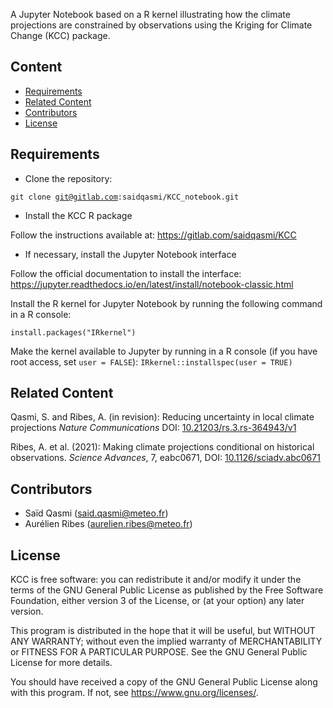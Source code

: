 
A Jupyter Notebook based on a R kernel illustrating how the climate projections are constrained by observations using the Kriging for Climate Change (KCC) package. 

Content
-------

* [Requirements](#requirements)
* [Related Content](#related-content)
* [Contributors](#contributors)
* [License](#license)


Requirements
------------

- Clone the repository:

<code>git clone git@gitlab.com:saidqasmi/KCC_notebook.git</code>

- Install the KCC R package 

Follow the instructions available at: <a href="https://gitlab.com/saidqasmi/KCC">https://gitlab.com/saidqasmi/KCC</a> 

- If necessary, install the Jupyter Notebook interface

Follow the official documentation to install the interface: <a href="https://jupyter.readthedocs.io/en/latest/install/notebook-classic.html">https://jupyter.readthedocs.io/en/latest/install/notebook-classic.html</a>

Install the R kernel for Jupyter Notebook by running the following command in a R console:

<code>install.packages("IRkernel")</code>

Make the kernel available to Jupyter by running in a R console (if you have root access, set `user = FALSE`):
<code>IRkernel::installspec(user = TRUE)</code>


Related Content
---------------

Qasmi, S. and Ribes, A. (in revision): Reducing uncertainty in local climate projections _Nature Communications_ DOI:  <a href="https://doi.org/10.21203/rs.3.rs-364943/v1">10.21203/rs.3.rs-364943/v1</a>

Ribes, A. et al. (2021): Making climate projections conditional on historical observations. _Science Advances_, 7, eabc0671, DOI: <a href="https://doi.org/10.1126/sciadv.abc0671">10.1126/sciadv.abc0671</a>


Contributors
------------

- Saïd Qasmi (said.qasmi@meteo.fr)
- Aurélien Ribes (aurelien.ribes@meteo.fr)

License
-------

KCC is free software: you can redistribute it and/or modify
it under the terms of the GNU General Public License as published by
the Free Software Foundation, either version 3 of the License, or
(at your option) any later version.

This program is distributed in the hope that it will be useful,
but WITHOUT ANY WARRANTY; without even the implied warranty of
MERCHANTABILITY or FITNESS FOR A PARTICULAR PURPOSE.  See the
GNU General Public License for more details.

You should have received a copy of the GNU General Public License
along with this program.  If not, see <https://www.gnu.org/licenses/>.


